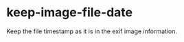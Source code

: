 keep-image-file-date
====================

Keep the file timestamp as it is in the exif image information.